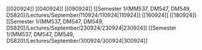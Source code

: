 [[020924]]
[[040924]]
[[090924]]
[[Semester 1/(MM537, DM547, DM549, DS820)/Lectures/September/110924/110924|110924]]
[[160924]]
[[180924]]
[[Semester 1/(MM537, DM547, DM549, DS820)/Lectures/September/230924/230924|230924]]
[[Semester 1/(MM537, DM547, DM549, DS820)/Lectures/September/300924/300924|300924]]
